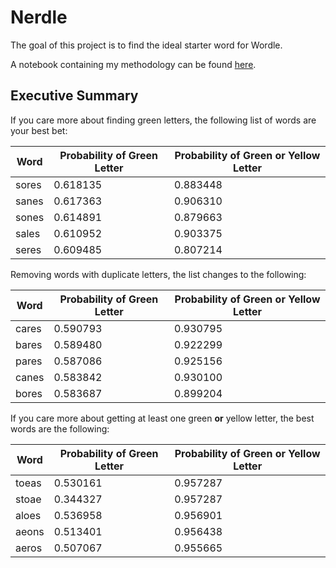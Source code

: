 # Nerdle

The goal of this project is to find the ideal starter word for Wordle.

A notebook containing my methodology can be found [here](./EDA.ipynb).

## Executive Summary

If you care more about finding green letters, the following list of words are your best bet:

| Word | Probability of Green Letter | Probability of Green or Yellow Letter |
|------|-----------------------------|--------------------------|
| sores | 0.618135 | 0.883448 |
| sanes | 0.617363 | 0.906310 |
| sones | 0.614891 | 0.879663 |
| sales | 0.610952 | 0.903375 |
| seres | 0.609485 | 0.807214 |

Removing words with duplicate letters, the list changes to the following:

| Word | Probability of Green Letter | Probability of Green or Yellow Letter |
|------|-----------------------------|--------------------------|
| cares | 0.590793 | 0.930795 |
| bares | 0.589480 | 0.922299 |
| pares | 0.587086 | 0.925156 |
| canes | 0.583842 | 0.930100 |
| bores | 0.583687 | 0.899204 |

If you care more about getting at least one green **or** yellow letter, the best words are the following:

| Word | Probability of Green Letter | Probability of Green or Yellow Letter |
|------|-----------------------------|--------------------------|
| toeas | 0.530161 | 0.957287 |
| stoae | 0.344327 | 0.957287 |
| aloes | 0.536958 | 0.956901 |
| aeons | 0.513401 | 0.956438 |
| aeros | 0.507067 | 0.955665 |
